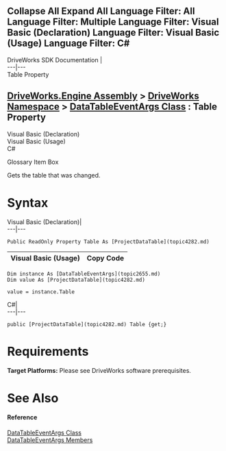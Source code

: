        

 Collapse All Expand All  Language Filter: All  Language Filter: Multiple  Language Filter: Visual Basic (Declaration) Language Filter: Visual Basic (Usage) Language Filter: C#  
---  
DriveWorks SDK Documentation  |   
---|---  
Table Property   
  
[DriveWorks.Engine Assembly](topic2156.md) > [DriveWorks Namespace](topic2159.md) > [DataTableEventArgs Class](topic2655.md) : Table Property  
---  
  
Visual Basic (Declaration)    
Visual Basic (Usage)    
C# 

Glossary Item Box

Gets the table that was changed. 

# Syntax

Visual Basic (Declaration)|   
---|---  
      
    
    Public ReadOnly Property Table As [ProjectDataTable](topic4282.md)  
  
Visual Basic (Usage)| Copy Code  
---|---  
      
    
    Dim instance As [DataTableEventArgs](topic2655.md)
    Dim value As [ProjectDataTable](topic4282.md)
     
    value = instance.Table  
  
C#|   
---|---  
      
    
    public [ProjectDataTable](topic4282.md) Table {get;}  
  
# Requirements

**Target Platforms:** Please see DriveWorks software prerequisites.

# See Also

#### Reference

[DataTableEventArgs Class](topic2655.md)   
[DataTableEventArgs Members](topic2656.md)


